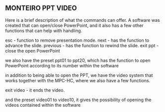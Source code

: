 ## MONTEIRO PPT VIDEO
Here is a brief description of what the commands can offer. A software was created that can open/close PowerPoint, and it also has a few other functions that can help with handling.

esc - function to remove presentation mode.
next - has the function to advance the slide.
previous - has the function to rewind the slide.
exit ppt - close the open PowerPoint

we also have the preset ppt01 to ppt20, which has the function to open PowerPoint according to its number within the software

in addition to being able to open the PPT, we have the video system that works together with the MPC-HC, where we also have a few functions.

exit video - it ends the video.

and the preset video01 to video10, it gives the possibility of opening the videos contained within the software
